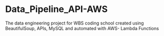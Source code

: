 # Data_Pipeline_API-AWS
The data engineering project for WBS coding school created using BeautifulSoup, APIs, MySQL and automated with AWS- Lambda Functions
